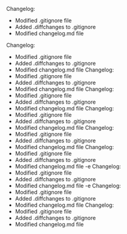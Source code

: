  Changelog:
- Modified .gitignore file
- Added .diffchanges to .gitignore
- Modified changelog.md file


Changelog:
- Modified .gitignore file
- Added .diffchanges to .gitignore
- Modified changelog.md file
Changelog:
- Modified .gitignore file
- Added .diffchanges to .gitignore
- Modified changelog.md file
Changelog:
- Modified .gitignore file
- Added .diffchanges to .gitignore
- Modified changelog.md file
Changelog:
- Modified .gitignore file
- Added .diffchanges to .gitignore
- Modified changelog.md file
Changelog:
- Modified .gitignore file
- Added .diffchanges to .gitignore
- Modified changelog.md file
Changelog:
- Modified .gitignore file
- Added .diffchanges to .gitignore
- Modified changelog.md file
-e Changelog:
- Modified .gitignore file
- Added .diffchanges to .gitignore
- Modified changelog.md file
-e Changelog:
- Modified .gitignore file
- Added .diffchanges to .gitignore
- Modified changelog.md file
Changelog:
- Modified .gitignore file
- Added .diffchanges to .gitignore
- Modified changelog.md file

